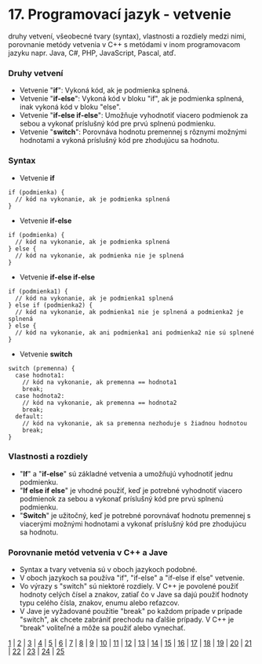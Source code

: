 # 17. Programovací jazyk - vetvenie
druhy vetvení, všeobecné tvary (syntax), vlastnosti a rozdiely medzi nimi, porovnanie metódy vetvenia v C++ s metódami v inom programovacom jazyku napr. Java, C#, PHP, JavaScript, Pascal, atď.

### Druhy vetvení
- Vetvenie "**if**": Vykoná kód, ak je podmienka splnená.
- Vetvenie "**if-else**": Vykoná kód v bloku "if", ak je podmienka splnená, inak vykoná kód v bloku "else".
- Vetvenie "**if-else if-else**": Umožňuje vyhodnotiť viacero podmienok za sebou a vykonať príslušný kód pre prvú splnenú podmienku.
- Vetvenie "**switch**": Porovnáva hodnotu premennej s rôznymi možnými hodnotami a vykoná príslušný kód pre zhodujúcu sa hodnotu.

### Syntax
- Vetvenie **if**
```
if (podmienka) {
  // kód na vykonanie, ak je podmienka splnená
}
```

- Vetvenie **if-else**
```
if (podmienka) {
  // kód na vykonanie, ak je podmienka splnená
} else {
  // kód na vykonanie, ak podmienka nie je splnená
}
```

- Vetvenie **if-else if-else**
```
if (podmienka1) {
  // kód na vykonanie, ak je podmienka1 splnená
} else if (podmienka2) {
  // kód na vykonanie, ak podmienka1 nie je splnená a podmienka2 je splnená
} else {
  // kód na vykonanie, ak ani podmienka1 ani podmienka2 nie sú splnené
}
```

- Vetvenie **switch**
```
switch (premenna) {
  case hodnota1:
    // kód na vykonanie, ak premenna == hodnota1
    break;
  case hodnota2:
    // kód na vykonanie, ak premenna == hodnota2
    break;
  default:
    // kód na vykonanie, ak sa premenna nezhoduje s žiadnou hodnotou
    break;
}
```

### Vlastnosti a rozdiely
- "**If**" a "**if-else**" sú základné vetvenia a umožňujú vyhodnotiť jednu podmienku.
- "**If else if else**" je vhodné použiť, keď je potrebné vyhodnotiť viacero podmienok za sebou a vykonať príslušný kód pre prvú splnenú podmienku.
- "**Switch**" je užitočný, keď je potrebné porovnávať hodnotu premennej s viacerými možnými hodnotami a vykonať príslušný kód pre zhodujúcu sa hodnotu.

### Porovnanie metód vetvenia v C++ a Jave
- Syntax a tvary vetvenia sú v oboch jazykoch podobné.
- V oboch jazykoch sa používa "if", "if-else" a "if-else if else" vetvenie.
- Vo výrazy s "switch" sú niektoré rozdiely. V C++ je povolené použiť hodnoty celých čísel a znakov, zatiaľ čo v Jave sa dajú použiť hodnoty typu celého čísla, znakov, enumu alebo reťazcov.
- V Jave je vyžadované použitie "break" po každom prípade v prípade "switch", ak chcete zabrániť prechodu na ďalšie prípady. V C++ je "break" voliteľné a môže sa použiť alebo vynechať.

[1](https://jesuschrist69.github.io/maturitne-otazky-SPSIT-KNM-2023/LYC/) | [2](https://jesuschrist69.github.io/maturitne-otazky-SPSIT-KNM-2023/LYC2/) | [3](https://jesuschrist69.github.io/maturitne-otazky-SPSIT-KNM-2023/LYC3/) | [4](https://jesuschrist69.github.io/maturitne-otazky-SPSIT-KNM-2023/LYC4/) | [5](https://jesuschrist69.github.io/maturitne-otazky-SPSIT-KNM-2023/LYC5/) | [6](https://jesuschrist69.github.io/maturitne-otazky-SPSIT-KNM-2023/LYC6/) | [7](https://jesuschrist69.github.io/maturitne-otazky-SPSIT-KNM-2023/LYC7/) | [8](https://jesuschrist69.github.io/maturitne-otazky-SPSIT-KNM-2023/LYC8/) | [9](https://jesuschrist69.github.io/maturitne-otazky-SPSIT-KNM-2023/LYC9/) | [10](https://jesuschrist69.github.io/maturitne-otazky-SPSIT-KNM-2023/LYC10/) | [11](https://jesuschrist69.github.io/maturitne-otazky-SPSIT-KNM-2023/LYC11/) | [12](https://jesuschrist69.github.io/maturitne-otazky-SPSIT-KNM-2023/LYC12/) | [13](https://jesuschrist69.github.io/maturitne-otazky-SPSIT-KNM-2023/LYC13/) | [14](https://jesuschrist69.github.io/maturitne-otazky-SPSIT-KNM-2023/LYC14/) | [15](https://jesuschrist69.github.io/maturitne-otazky-SPSIT-KNM-2023/LYC15/) | [16](https://jesuschrist69.github.io/maturitne-otazky-SPSIT-KNM-2023/LYC16/) | [17](https://jesuschrist69.github.io/maturitne-otazky-SPSIT-KNM-2023/LYC17/) | [18](https://jesuschrist69.github.io/maturitne-otazky-SPSIT-KNM-2023/LYC18/) | [19](https://jesuschrist69.github.io/maturitne-otazky-SPSIT-KNM-2023/LYC19/) | [20](https://jesuschrist69.github.io/maturitne-otazky-SPSIT-KNM-2023/LYC20/) | [21](https://jesuschrist69.github.io/maturitne-otazky-SPSIT-KNM-2023/LYC21/) | [22](https://jesuschrist69.github.io/maturitne-otazky-SPSIT-KNM-2023/LYC22/) | [23](https://jesuschrist69.github.io/maturitne-otazky-SPSIT-KNM-2023/LYC23/) | [24](https://jesuschrist69.github.io/maturitne-otazky-SPSIT-KNM-2023/LYC24/) | [25](https://jesuschrist69.github.io/maturitne-otazky-SPSIT-KNM-2023/LYC25/)
